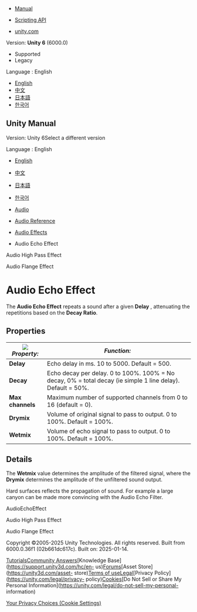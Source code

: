 [](https://docs.unity3d.com)

  * [Manual](../Manual/index.html)
  * [Scripting API](../ScriptReference/index.html)

  * [unity.com](https://unity.com/)

Version: **Unity 6** (6000.0)

  * Supported
  * Legacy

Language : English

  * [English](/Manual/class-AudioEchoEffect.html)
  * [中文](/cn/current/Manual/class-AudioEchoEffect.html)
  * [日本語](/ja/current/Manual/class-AudioEchoEffect.html)
  * [한국어](/kr/current/Manual/class-AudioEchoEffect.html)

[](https://docs.unity3d.com)

## Unity Manual

Version: Unity 6Select a different version

Language : English

  * [English](/Manual/class-AudioEchoEffect.html)
  * [中文](/cn/current/Manual/class-AudioEchoEffect.html)
  * [日本語](/ja/current/Manual/class-AudioEchoEffect.html)
  * [한국어](/kr/current/Manual/class-AudioEchoEffect.html)

  * [Audio](Audio.html)
  * [Audio Reference](AudioReference.html)
  * [Audio Effects](class-AudioEffectMixer.html)
  * Audio Echo Effect

[](class-AudioHighPassEffect.html)

Audio High Pass Effect

[](class-AudioFlangeEffect.html)

Audio Flange Effect

# Audio Echo Effect

The **Audio Echo Effect** repeats a sound after a given **Delay** ,
attenuating the repetitions based on the **Decay Ratio**.

## Properties

![](../uploads/Main/AudioEchoEffect.png) **_Property:_** | **_Function:_**  
---|---  
**Delay** | Echo delay in ms. 10 to 5000. Default = 500.  
**Decay** | Echo decay per delay. 0 to 100%. 100% = No decay, 0% = total decay (ie simple 1 line delay). Default = 50%.  
**Max channels** | Maximum number of supported channels from 0 to 16 (default = 0).  
**Drymix** | Volume of original signal to pass to output. 0 to 100%. Default = 100%.  
**Wetmix** | Volume of echo signal to pass to output. 0 to 100%. Default = 100%.  
  
## Details

The **Wetmix** value determines the amplitude of the filtered signal, where
the **Drymix** determines the amplitude of the unfiltered sound output.

Hard surfaces reflects the propagation of sound. For example a large canyon
can be made more convincing with the Audio Echo Filter.

AudioEchoEffect

[](class-AudioHighPassEffect.html)

Audio High Pass Effect

[](class-AudioFlangeEffect.html)

Audio Flange Effect

Copyright ©2005-2025 Unity Technologies. All rights reserved. Built from
6000.0.36f1 (02b661dc617c). Built on: 2025-01-14.

[Tutorials](https://learn.unity.com/)[Community
Answers](https://answers.unity3d.com)[Knowledge
Base](https://support.unity3d.com/hc/en-
us)[Forums](https://forum.unity3d.com)[Asset Store](https://unity3d.com/asset-
store)[Terms of
use](https://docs.unity3d.com/Manual/TermsOfUse.html)[Legal](https://unity.com/legal)[Privacy
Policy](https://unity.com/legal/privacy-
policy)[Cookies](https://unity.com/legal/cookie-policy)[Do Not Sell or Share
My Personal Information](https://unity.com/legal/do-not-sell-my-personal-
information)

[Your Privacy Choices (Cookie Settings)](javascript:void\(0\);)

